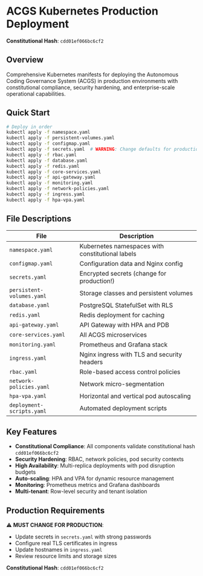 # ACGS Kubernetes Production Deployment

**Constitutional Hash**: `cdd01ef066bc6cf2`

## Overview

Comprehensive Kubernetes manifests for deploying the Autonomous Coding Governance System (ACGS) in production environments with constitutional compliance, security hardening, and enterprise-scale operational capabilities.

## Quick Start

```bash
# Deploy in order
kubectl apply -f namespace.yaml
kubectl apply -f persistent-volumes.yaml
kubectl apply -f configmap.yaml
kubectl apply -f secrets.yaml  # WARNING: Change defaults for production!
kubectl apply -f rbac.yaml
kubectl apply -f database.yaml
kubectl apply -f redis.yaml
kubectl apply -f core-services.yaml
kubectl apply -f api-gateway.yaml
kubectl apply -f monitoring.yaml
kubectl apply -f network-policies.yaml
kubectl apply -f ingress.yaml
kubectl apply -f hpa-vpa.yaml
```

## File Descriptions

| File                      | Description                                      |
| ------------------------- | ------------------------------------------------ |
| `namespace.yaml`          | Kubernetes namespaces with constitutional labels |
| `configmap.yaml`          | Configuration data and Nginx config              |
| `secrets.yaml`            | Encrypted secrets (change for production!)       |
| `persistent-volumes.yaml` | Storage classes and persistent volumes           |
| `database.yaml`           | PostgreSQL StatefulSet with RLS                  |
| `redis.yaml`              | Redis deployment for caching                     |
| `api-gateway.yaml`        | API Gateway with HPA and PDB                     |
| `core-services.yaml`      | All ACGS microservices                           |
| `monitoring.yaml`         | Prometheus and Grafana stack                     |
| `ingress.yaml`            | Nginx ingress with TLS and security headers      |
| `rbac.yaml`               | Role-based access control policies               |
| `network-policies.yaml`   | Network micro-segmentation                       |
| `hpa-vpa.yaml`            | Horizontal and vertical pod autoscaling          |
| `deployment-scripts.yaml` | Automated deployment scripts                     |

## Key Features

- **Constitutional Compliance**: All components validate constitutional hash `cdd01ef066bc6cf2`
- **Security Hardening**: RBAC, network policies, pod security contexts
- **High Availability**: Multi-replica deployments with pod disruption budgets
- **Auto-scaling**: HPA and VPA for dynamic resource management
- **Monitoring**: Prometheus metrics and Grafana dashboards
- **Multi-tenant**: Row-level security and tenant isolation

## Production Requirements

⚠️ **MUST CHANGE FOR PRODUCTION**:

- Update secrets in `secrets.yaml` with strong passwords
- Configure real TLS certificates in ingress
- Update hostnames in `ingress.yaml`
- Review resource limits and storage sizes

**Constitutional Hash**: `cdd01ef066bc6cf2`
